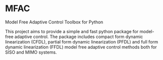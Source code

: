 # MFAC
Model Free Adaptive Control Toolbox for Python

This project aims to provide a simple and fast python package for model-free adaptive control. The package includes compact form dynamic linearization (CFDL), partial form dynamic linearization (PFDL) and full form dynamic linearization (FFDL) model free adaptive control methods both for SISO and MIMO systems.
